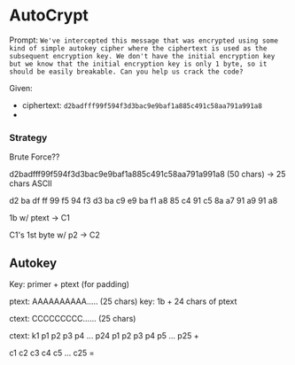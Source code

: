 # AutoCrypt

Prompt:
`We've intercepted this message that was encrypted using some kind of simple autokey cipher where the ciphertext is used as the subsequent encryption key. We don't have the initial encryption key but we know that the initial encryption key is only 1 byte, so it should be easily breakable. Can you help us crack the code?`

Given:
- ciphertext: `d2badfff99f594f3d3bac9e9baf1a885c491c58aa791a991a8`
- 

### Strategy

Brute Force??

d2badfff99f594f3d3bac9e9baf1a885c491c58aa791a991a8 (50 chars) -> 25 chars ASCII

d2 ba df ff 99 f5 94 f3 d3 ba c9 e9 ba f1 a8 85 c4 91 c5 8a a7 91 a9 91 a8


1b w/ ptext -> C1

C1's 1st byte w/ p2 -> C2

## Autokey

Key: primer + ptext (for padding)

ptext:  AAAAAAAAAA..... (25 chars)
key:    1b + 24 chars of ptext

ctext:  CCCCCCCCC...... (25 chars)



ctext: 
k1 p1 p2 p3 p4 ... p24
p1 p2 p3 p4 p5 ... p25  +

c1 c2 c3 c4 c5 ... c25  =


